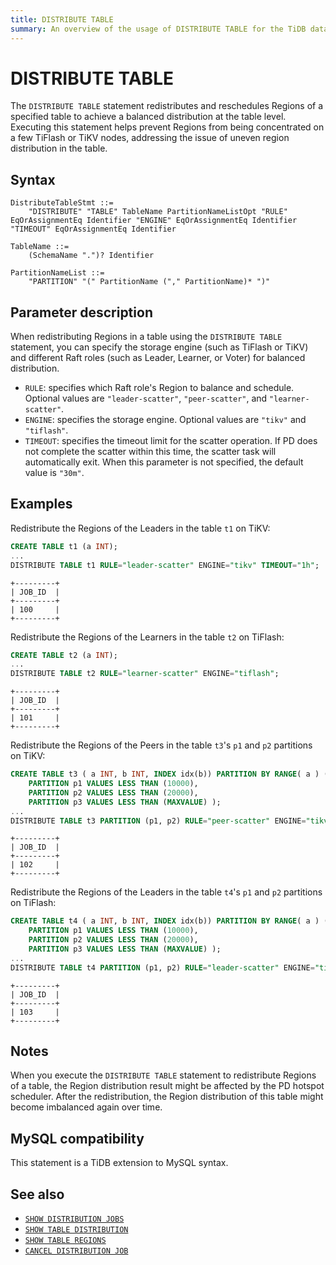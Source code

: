 ```yaml
---
title: DISTRIBUTE TABLE
summary: An overview of the usage of DISTRIBUTE TABLE for the TiDB database.
---
```


# DISTRIBUTE TABLE

The `DISTRIBUTE TABLE` statement redistributes and reschedules Regions of a specified table to achieve a balanced distribution at the table level. Executing this statement helps prevent Regions from being concentrated on a few TiFlash or TiKV nodes, addressing the issue of uneven region distribution in the table.

## Syntax

```ebnf+diagram
DistributeTableStmt ::=
    "DISTRIBUTE" "TABLE" TableName PartitionNameListOpt "RULE" EqOrAssignmentEq Identifier "ENGINE" EqOrAssignmentEq Identifier "TIMEOUT" EqOrAssignmentEq Identifier

TableName ::=
    (SchemaName ".")? Identifier

PartitionNameList ::=
    "PARTITION" "(" PartitionName ("," PartitionName)* ")"
```

## Parameter description

When redistributing Regions in a table using the `DISTRIBUTE TABLE` statement, you can specify the storage engine (such as TiFlash or TiKV) and different Raft roles (such as Leader, Learner, or Voter) for balanced distribution.

- `RULE`: specifies which Raft role's Region to balance and schedule. Optional values are `"leader-scatter"`, `"peer-scatter"`, and `"learner-scatter"`.
- `ENGINE`: specifies the storage engine. Optional values are `"tikv"` and `"tiflash"`.
- `TIMEOUT`: specifies the timeout limit for the scatter operation. If PD does not complete the scatter within this time, the scatter task will automatically exit. When this parameter is not specified, the default value is `"30m"`.

## Examples

Redistribute the Regions of the Leaders in the table `t1` on TiKV:

```sql
CREATE TABLE t1 (a INT);
...
DISTRIBUTE TABLE t1 RULE="leader-scatter" ENGINE="tikv" TIMEOUT="1h";
```

```
+---------+
| JOB_ID  |
+---------+
| 100     |
+---------+
```

Redistribute the Regions of the Learners in the table `t2` on TiFlash:

```sql
CREATE TABLE t2 (a INT);
...
DISTRIBUTE TABLE t2 RULE="learner-scatter" ENGINE="tiflash";
```

```
+---------+
| JOB_ID  |
+---------+
| 101     |
+---------+
```

Redistribute the Regions of the Peers in the table `t3`'s `p1` and `p2` partitions on TiKV:

```sql
CREATE TABLE t3 ( a INT, b INT, INDEX idx(b)) PARTITION BY RANGE( a ) (
    PARTITION p1 VALUES LESS THAN (10000),
    PARTITION p2 VALUES LESS THAN (20000),
    PARTITION p3 VALUES LESS THAN (MAXVALUE) );
...
DISTRIBUTE TABLE t3 PARTITION (p1, p2) RULE="peer-scatter" ENGINE="tikv";
```

```
+---------+
| JOB_ID  |
+---------+
| 102     |
+---------+
```

Redistribute the Regions of the Leaders in the table `t4`'s `p1` and `p2` partitions on TiFlash:

```sql
CREATE TABLE t4 ( a INT, b INT, INDEX idx(b)) PARTITION BY RANGE( a ) (
    PARTITION p1 VALUES LESS THAN (10000),
    PARTITION p2 VALUES LESS THAN (20000),
    PARTITION p3 VALUES LESS THAN (MAXVALUE) );
...
DISTRIBUTE TABLE t4 PARTITION (p1, p2) RULE="leader-scatter" ENGINE="tiflash";
```

```
+---------+
| JOB_ID  |
+---------+
| 103     |
+---------+
```

## Notes

When you execute the `DISTRIBUTE TABLE` statement to redistribute Regions of a table, the Region distribution result might be affected by the PD hotspot scheduler. After the redistribution, the Region distribution of this table might become imbalanced again over time.

## MySQL compatibility

This statement is a TiDB extension to MySQL syntax.

## See also

- [`SHOW DISTRIBUTION JOBS`](/sql-statements/sql-statement-show-distribution-jobs.md)
- [`SHOW TABLE DISTRIBUTION`](/sql-statements/sql-statement-show-table-distribution.md)
- [`SHOW TABLE REGIONS`](/sql-statements/sql-statement-show-table-regions.md)
- [`CANCEL DISTRIBUTION JOB`](/sql-statements/sql-statement-cancel-distribution-job.md)